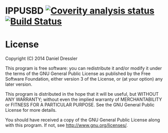 # IPPUSBD [![Coverity analysis status](https://scan.coverity.com/projects/2293)](https://scan.coverity.com/projects/2293/badge.svg) [![Build Status](https://travis-ci.org/daniel-dressler/ippusbd.svg?branch=master)](https://travis-ci.org/daniel-dressler/ippusbd)

License
=======
Copyright (C) 2014 Daniel Dressler

This program is free software: you can redistribute it and/or modify
it under the terms of the GNU General Public License as published by
the Free Software Foundation, either version 3 of the License, or
(at your option) any later version.

This program is distributed in the hope that it will be useful,
but WITHOUT ANY WARRANTY; without even the implied warranty of
MERCHANTABILITY or FITNESS FOR A PARTICULAR PURPOSE. See the
GNU General Public License for more details.

You should have received a copy of the GNU General Public License
along with this program. If not, see <http://www.gnu.org/licenses/>.
